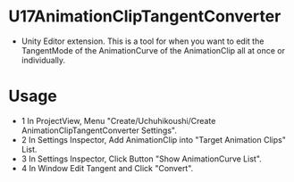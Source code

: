 # U17AnimationClipTangentConverter

- Unity Editor extension. This is a tool for when you want to edit the TangentMode of the AnimationCurve of the AnimationClip all at once or individually.

# Usage
- 1 In ProjectView, Menu "Create/Uchuhikoushi/Create AnimationClipTangentConverter Settings".
- 2 In Settings Inspector, Add AnimationClip into "Target Animation Clips" List.
- 3 In Settings Inspector, Click Button "Show AnimationCurve List".
- 4 In Window Edit Tangent and Click "Convert".
